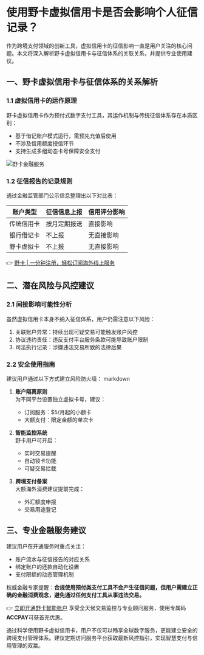# 使用野卡虚拟信用卡是否会影响个人征信记录？

作为跨境支付领域的创新工具，虚拟信用卡的征信影响一直是用户关注的核心问题。本文将深入解析野卡虚拟信用卡与征信体系的关联关系，并提供专业使用建议。

## 一、野卡虚拟信用卡与征信体系的关系解析

### 1.1 虚拟信用卡的运作原理
野卡虚拟信用卡作为预付式数字支付工具，其运作机制与传统征信体系存在本质区别：
- 基于借记账户模式运行，需预先充值后使用
- 不涉及信用额度授信环节
- 支持生成多组动态卡号保障安全支付

![野卡金融服务](https://bbtdd.com/wp-content/uploads/img/3570161272424.webp)

### 1.2 征信报告的记录规则
通过金融监管部门公示信息整理出以下对比表：

| 账户类型      | 征信信息上报 | 信用评分影响 |
|---------------|--------------|--------------|
| 传统信用卡    | 按月定期报送 | 直接影响     |
| 银行借记卡    | 不上报       | 无直接影响   |
| 野卡虚拟卡 | 不上报       | 无直接影响   |

👉 [野卡 | 一分钟注册，轻松订阅海外线上服务](https://bbtdd.com/yeka)

## 二、潜在风险与风控建议

### 2.1 间接影响可能性分析
虽然虚拟信用卡本身不纳入征信体系，用户仍需注意以下风险：
1. 关联账户异常：持续出现可疑交易可能触发账户风控
2. 协议违约责任：违反支付平台服务条款可能导致账户限制
3. 司法执行记录：涉嫌违法交易所致的法律后果

### 2.2 安全使用指南
建议用户通过以下方式建立风险防火墙：
markdown
1. **账户隔离原则**  
   为不同平台设置独立虚拟卡号，建议：
   - 订阅服务：$5/月起的小额卡
   - 大额支付：限定金额的单次卡

2. **智能监控系统**  
   野卡用户可开启：
   - 实时交易提醒
   - 自动锁卡功能
   - 可疑交易拦截

3. **跨境支付备案**  
   大额海外消费建议提前完成：
   - 外汇额度申报
   - 交易用途登记


## 三、专业金融服务建议
建议用户在开通服务时重点关注：
- 账户流水与征信报告的对应关系
- 绑定账户的还款自动化设置
- 支付限额的动态管理机制

权威金融专家提醒：**合规使用预付类支付工具不会产生征信问题，但用户需建立正确的金融消费观念，避免通过任何支付工具从事违法交易。**

👉 [立即开通野卡智能账户](https://bbtdd.com/yeka) 享受全天候交易监控与专业顾问服务，使用专属码**ACCPAY**可获首充优惠。

通过科学使用野卡虚拟信用卡，用户不仅可以畅享全球数字服务，更能建立安全的跨境支付管理体系。建议定期访问服务平台获取最新风控指引，实现智慧支付与信用管理的双赢。